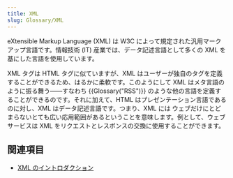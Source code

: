 ```yaml
---
title: XML
slug: Glossary/XML
---
```


eXtensible Markup Language (XML) は W3C によって規定された汎用マークアップ言語です。情報技術 (IT) 産業では、データ記述言語として多くの XML を基にした言語を使用しています。

XML タグは HTML タグに似ていますが、XML はユーザーが独自のタグを定義することができるため、はるかに柔軟です。このようにして XML はメタ言語のように振る舞う――すなわち {{Glossary("RSS")}} のような他の言語を定義することができるのです。それに加えて、HTML はプレゼンテーション言語であるのに対し、XML はデータ記述言語です。つまり、XML には ウェブだけにとどまらないとても広い応用範囲があるということを意味します。例として、ウェブサービスは XML をリクエストとレスポンスの交換に使用することができます。

## 関連項目

- [XML のイントロダクション](/ja/docs/XML_Introduction)
